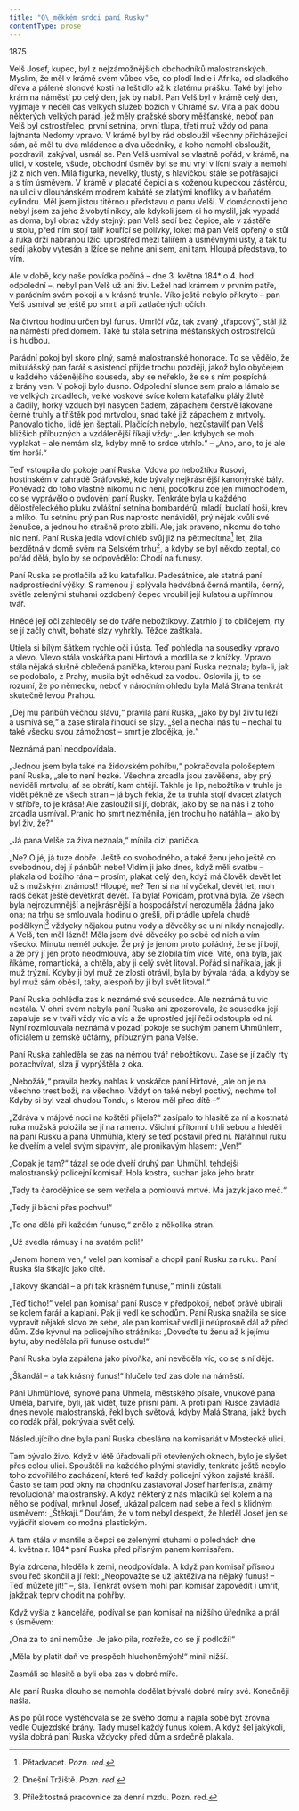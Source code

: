 ```yaml
---
title: "O\_měkkém srdci paní Rusky"
contentType: prose
---
```


1875

Velš Josef, kupec, byl z nejzámožnějších obchodníků malostranských. Myslím, že měl v krámě svém vůbec vše, co plodí Indie i Afrika, od sladkého dřeva a pálené slonové kosti na leštidlo až k zlatému prášku. Také byl jeho krám na náměstí po celý den, jak by nabil. Pan Velš byl v krámě celý den, vyjímaje v neděli čas velkých služeb božích v Chrámě sv. Víta a pak dobu některých velkých parád, jež měly pražské sbory měšťanské, neboť pan Velš byl ostrostřelec, první setnina, první tlupa, třetí muž vždy od pana lajtnanta Nedomy vpravo. V krámě byl by rád obsloužil všechny přicházející sám, ač měl tu dva mládence a dva učedníky, a koho nemohl obsloužit, pozdravil, zakýval, usmál se. Pan Velš usmíval se vlastně pořád, v krámě, na ulici, v kostele, všude, obchodní úsměv byl se mu vryl v lícní svaly a nemohl již z nich ven. Milá figurka, nevelký, tlustý, s hlavičkou stále se potřásající a s tím úsměvem. V krámě v placaté čepici a s koženou kupeckou zástěrou, na ulici v dlouhánském modrém kabátě se zlatými knoflíky a v baňatém cylindru. Měl jsem jistou titěrnou představu o panu Velši. V domácnosti jeho nebyl jsem za jeho živobytí nikdy, ale kdykoli jsem si ho myslil, jak vypadá as doma, byl obraz vždy stejný: pan Velš sedí bez čepice, ale v zástěře u stolu, před ním stojí talíř kouřící se polívky, loket má pan Velš opřený o stůl a ruka drží nabranou lžíci uprostřed mezi talířem a úsměvnými ústy, a tak tu sedí jakoby vytesán a lžíce se nehne ani sem, ani tam. Hloupá představa, to vím.

Ale v době, kdy naše povídka počíná – dne 3. května 184\* o 4. hod. odpolední –, nebyl pan Velš už ani živ. Ležel nad krámem v prvním patře, v parádním svém pokoji a v krásné truhle. Víko ještě nebylo přikryto – pan Velš usmíval se ještě po smrti a při zatlačených očích.

Na čtvrtou hodinu určen byl funus. Umrlčí vůz, tak zvaný „třapcový“, stál již na náměstí před domem. Také tu stála setnina měšťanských ostrostřelců i s hudbou.

Parádní pokoj byl skoro plný, samé malostranské honorace. To se vědělo, že mikulášský pan farář s asistencí přijde trochu později, jakož bylo obyčejem u každého váženějšího souseda, aby se neřeklo, že se s ním pospíchá z brány ven. V pokoji bylo dusno. Odpolední slunce sem pralo a lámalo se ve velkých zrcadlech, velké voskové svíce kolem katafalku plály žlutě a čadily, horký vzduch byl nasycen čadem, zápachem čerstvě lakované černé truhly a tříštěk pod mrtvolou, snad také již zápachem z mrtvoly. Panovalo ticho, lidé jen šeptali. Plačících nebylo, nezůstavilť pan Velš bližších příbuzných a vzdálenější říkají vždy: „Jen kdybych se moh vyplakat – ale nemám slz, kdyby mně to srdce utrhlo.“ – „Ano, ano, to je ale tím horší.“

Teď vstoupila do pokoje paní Ruska. Vdova po nebožtíku Rusovi, hostinském v zahradě Gráfovské, kde bývaly nejkrásnější kanonýrské bály. Poněvadž do toho vlastně nikomu nic není, podotknu zde jen mimochodem, co se vyprávělo o ovdovění paní Rusky. Tenkráte byla u každého dělostřeleckého pluku zvláštní setnina bombardérů, mladí, buclatí hoši, krev a mlíko. Tu setninu prý pan Rus naprosto nenáviděl, prý nějak kvůli své ženušce, a jednou ho strašně proto zbili. Ale, jak praveno, nikomu do toho nic není. Paní Ruska jedla vdoví chléb svůj již na pětmecítma[^59] let, žila bezdětná v domě svém na Selském trhu[^60], a kdyby se byl někdo zeptal, co pořád dělá, bylo by se odpovědělo: Chodí na funusy.

Paní Ruska se protlačila až ku katafalku. Padesátnice, ale statná paní nadprostřední výšky. S ramenou jí splývala hedvábná černá mantila, černý, světle zelenými stuhami ozdobený čepec vroubil její kulatou a upřímnou tvář.

Hnědé její oči zahleděly se do tváře nebožtíkovy. Zatrhlo jí to obličejem, rty se jí začly chvít, bohaté slzy vyhrkly. Těžce zaštkala.

Utřela si bílým šátkem rychle oči i ústa. Teď pohlédla na sousedky vpravo a vlevo. Vlevo stála voskářka paní Hirtová a modlila se z knížky. Vpravo stála nějaká slušně oblečená panička, kterou paní Ruska neznala; byla-li, jak se podobalo, z Prahy, musila být odněkud za vodou. Oslovila ji, to se rozumí, že po německu, neboť v národním ohledu byla Malá Strana tenkrát skutečně levou Prahou.

„Dej mu pánbůh věčnou slávu,“ pravila paní Ruska, „jako by byl živ tu leží a usmívá se,“ a zase stírala řinoucí se slzy. „šel a nechal nás tu – nechal tu také všecku svou zámožnost – smrt je zlodějka, je.“

Neznámá paní neodpovídala.

„Jednou jsem byla také na židovském pohřbu,“ pokračovala pološeptem paní Ruska, „ale to není hezké. Všechna zrcadla jsou zavěšena, aby prý neviděli mrtvolu, ať se obrátí, kam chtějí. Takhle je líp, nebožtíka v truhle je vidět pěkně ze všech stran – já bych řekla, že ta truhla stojí dvacet zlatých v stříbře, to je krása! Ale zasloužil si jí, dobrák, jako by se na nás i z toho zrcadla usmíval. Pranic ho smrt nezměnila, jen trochu ho natáhla – jako by byl živ, že?“

„Já pana Velše za živa neznala,“ mínila cizí panička.

„Ne? O jé, já tuze dobře. Ještě co svobodného, a také ženu jeho ještě co svobodnou, dej jí pánbůh nebe! Vidím ji jako dnes, když měli svatbu – plakala od božího rána – prosím, plakat celý den, když má člověk devět let už s mužským známost! Hloupé, ne? Ten si na ní vyčekal, devět let, moh radš čekat ještě devětkrát devět. Ta byla! Povídám, protivná byla. Ze všech byla nejrozumnější a nejkrásnější a hospodářství nerozuměla žádná jako ona; na trhu se smlouvala hodinu o grešli, při prádle upřela chudé podělkyni[^61] vždycky nějakou putnu vody a děvečky se u ní nikdy nenajedly. A Velš, ten měl lázně! Měla jsem dvě děvečky po sobě od nich a vím všecko. Minutu neměl pokoje. Že prý je jenom proto pořádný, že se jí bojí, a že prý jí jen proto neodmlouvá, aby se zlobila tím více. Víte, ona byla, jak říkáme, romantická, a chtěla, aby ji celý svět litoval. Pořád si naříkala, jak ji muž trýzní. Kdyby ji byl muž ze zlosti otrávil, byla by bývala ráda, a kdyby se byl muž sám oběsil, taky, alespoň by ji byl svět litoval.“

Paní Ruska pohlédla zas k neznámé své sousedce. Ale neznámá tu víc nestála. V ohni svém nebyla paní Ruska ani zpozorovala, že sousedka její zapaluje se v tváři vždy víc a víc a že uprostřed její řeči odstoupla od ní. Nyní rozmlouvala neznámá v pozadí pokoje se suchým panem Uhmühlem, oficiálem u zemské účtárny, příbuzným pana Velše.

Paní Ruska zahleděla se zas na němou tvář nebožtíkovu. Zase se jí začly rty pozachvívat, slza jí vyprýštěla z oka.

„Nebožák,“ pravila hezky nahlas k voskářce paní Hirtové, „ale on je na všechno trest boží, na všechno. Vždyť on také nebyl poctivý, nechme to! Kdyby si byl vzal chudou Tondu, s kterou měl přec dítě –“

„Zdráva v májové noci na koštěti přijela?“ zasípalo to hlasitě za ní a kostnatá ruka mužská položila se jí na rameno. Všichni přítomní trhli sebou a hleděli na paní Rusku a pana Uhmühla, který se teď postavil před ni. Natáhnul ruku ke dveřím a velel svým sípavým, ale pronikavým hlasem: „Ven!“

„Copak je tam?“ tázal se ode dveří druhý pan Uhmühl, tehdejší malostranský policejní komisař. Holá kostra, suchan jako jeho bratr.

„Tady ta čarodějnice se sem vetřela a pomlouvá mrtvé. Má jazyk jako meč.“

„Tedy ji bácni přes pochvu!“

„To ona dělá při každém funuse,“ znělo z několika stran.

„Už svedla rámusy i na svatém poli!“

„Jenom honem ven,“ velel pan komisař a chopil paní Rusku za ruku. Paní Ruska šla štkajíc jako dítě.

„Takový škandál – a při tak krásném funuse,“ mínili zůstalí.

„Teď ticho!“ velel pan komisař paní Rusce v předpokoji, neboť právě ubírali se kolem farář a kaplani. Pak ji vedl ke schodům. Paní Ruska snažila se sice vypravit nějaké slovo ze sebe, ale pan komisař vedl ji neúprosně dál až před dům. Zde kývnul na policejního strážníka: „Doveďte tu ženu až k jejímu bytu, aby nedělala při funuse ostudu!“

Paní Ruska byla zapálena jako pivoňka, ani nevěděla víc, co se s ní děje.

„Škandál – a tak krásný funus!“ hlučelo teď zas dole na náměstí.

Páni Uhmühlové, synové pana Uhmela, městského písaře, vnukové pana Uměla, barvíře, byli, jak vidět, tuze přísní páni. A proti paní Rusce zavládla dnes nevole malostranská, řekl bych světová, kdyby Malá Strana, jakž bych co rodák přál, pokrývala svět celý.

Následujícího dne byla paní Ruska obeslána na komisariát v Mostecké ulici.

Tam bývalo živo. Když v létě úřadovali při otevřených oknech, bylo je slyšet přes celou ulici. Spouštěli na každého plnými stavidly, tenkráte ještě nebylo toho zdvořilého zacházení, které teď každý policejní výkon zajisté krášlí. Často se tam pod okny na chodníku zastavoval Josef harfenista, známý revolucionář malostranský. A když některý z nás mladíků šel kolem a na něho se podíval, mrknul Josef, ukázal palcem nad sebe a řekl s klidným úsměvem: „Štěkají.“ Doufám, že v tom nebyl despekt, že hleděl Josef jen se vyjádřit slovem co možná plastickým.

A tam stála v mantile a čepci se zelenými stuhami o polednách dne 4. května r. 184\* paní Ruska před přísným panem komisařem.

Byla zdrcena, hleděla k zemi, neodpovídala. A když pan komisař přísnou svou řeč skončil a jí řekl: „Neopovažte se už jaktěživa na nějaký funus! – Teď můžete jít!“ –, šla. Tenkrát ovšem mohl pan komisař zapovědít i umřít, jakžpak teprv chodit na pohřby.

Když vyšla z kanceláře, podíval se pan komisař na nižšího úředníka a prál s úsměvem:

„Ona za to ani nemůže. Je jako pila, rozřeže, co se jí podloží!“

„Měla by platit daň ve prospěch hluchoněmých!“ mínil nižší.

Zasmáli se hlasitě a byli oba zas v dobré míře.

Ale paní Ruska dlouho se nemohla dodělat bývalé dobré míry své. Konečněji našla.

As po půl roce vystěhovala se ze svého domu a najala sobě byt zrovna vedle Oujezdské brány. Tady musel každý funus kolem. A když šel jakýkoli, vyšla dobrá paní Ruska vždycky před dům a srdečně plakala.

[^59]: Pětadvacet. _Pozn. red._

[^60]: Dnešní Tržiště. _Pozn. red._

[^61]: Příležitostná pracovnice za denní mzdu. Pozn. red.
